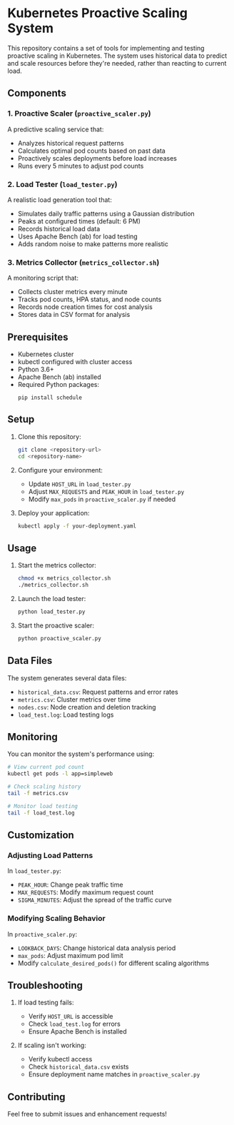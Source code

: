 # Kubernetes Proactive Scaling System

This repository contains a set of tools for implementing and testing proactive scaling in Kubernetes. The system uses historical data to predict and scale resources before they're needed, rather than reacting to current load.

## Components

### 1. Proactive Scaler (`proactive_scaler.py`)
A predictive scaling service that:
- Analyzes historical request patterns
- Calculates optimal pod counts based on past data
- Proactively scales deployments before load increases
- Runs every 5 minutes to adjust pod counts

### 2. Load Tester (`load_tester.py`)
A realistic load generation tool that:
- Simulates daily traffic patterns using a Gaussian distribution
- Peaks at configured times (default: 6 PM)
- Records historical load data
- Uses Apache Bench (ab) for load testing
- Adds random noise to make patterns more realistic

### 3. Metrics Collector (`metrics_collector.sh`)
A monitoring script that:
- Collects cluster metrics every minute
- Tracks pod counts, HPA status, and node counts
- Records node creation times for cost analysis
- Stores data in CSV format for analysis

## Prerequisites

- Kubernetes cluster
- kubectl configured with cluster access
- Python 3.6+
- Apache Bench (ab) installed
- Required Python packages:
  ```
  pip install schedule
  ```

## Setup

1. Clone this repository:
   ```bash
   git clone <repository-url>
   cd <repository-name>
   ```

2. Configure your environment:
   - Update `HOST_URL` in `load_tester.py`
   - Adjust `MAX_REQUESTS` and `PEAK_HOUR` in `load_tester.py`
   - Modify `max_pods` in `proactive_scaler.py` if needed

3. Deploy your application:
   ```bash
   kubectl apply -f your-deployment.yaml
   ```

## Usage

1. Start the metrics collector:
   ```bash
   chmod +x metrics_collector.sh
   ./metrics_collector.sh
   ```

2. Launch the load tester:
   ```bash
   python load_tester.py
   ```

3. Start the proactive scaler:
   ```bash
   python proactive_scaler.py
   ```

## Data Files

The system generates several data files:
- `historical_data.csv`: Request patterns and error rates
- `metrics.csv`: Cluster metrics over time
- `nodes.csv`: Node creation and deletion tracking
- `load_test.log`: Load testing logs

## Monitoring

You can monitor the system's performance using:
```bash
# View current pod count
kubectl get pods -l app=simpleweb

# Check scaling history
tail -f metrics.csv

# Monitor load testing
tail -f load_test.log
```

## Customization

### Adjusting Load Patterns
In `load_tester.py`:
- `PEAK_HOUR`: Change peak traffic time
- `MAX_REQUESTS`: Modify maximum request count
- `SIGMA_MINUTES`: Adjust the spread of the traffic curve

### Modifying Scaling Behavior
In `proactive_scaler.py`:
- `LOOKBACK_DAYS`: Change historical data analysis period
- `max_pods`: Adjust maximum pod limit
- Modify `calculate_desired_pods()` for different scaling algorithms

## Troubleshooting

1. If load testing fails:
   - Verify `HOST_URL` is accessible
   - Check `load_test.log` for errors
   - Ensure Apache Bench is installed

2. If scaling isn't working:
   - Verify kubectl access
   - Check `historical_data.csv` exists
   - Ensure deployment name matches in `proactive_scaler.py`

## Contributing

Feel free to submit issues and enhancement requests!